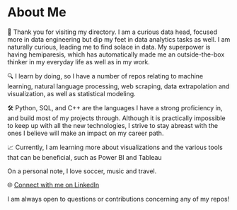 # About Me

👋 Thank you for visiting my directory. I am a curious data head, focused more in data engineering but dip my feet in data analytics tasks as well. I am naturally curious, leading me to find solace in data. My superpower is having hemiparesis, which has automatically made me an outside-the-box thinker in my everyday life as well as in my work.

🔍 I learn by doing, so I have a number of repos relating to machine learning, natural language processing, web scraping, data extrapolation and visualization, as well as statistical modeling.

🛠️ Python, SQL, and C++ are the languages I have a strong proficiency in, and build most of my projects through. Although it is practically impossible to keep up with all the new technologies, I strive to stay abreast with the ones I believe will make an impact on my career path.

📈 Currently, I am learning more about visualizations and the various tools that can be beneficial, such as Power BI and Tableau

On a personal note, I love soccer, music and travel.

🌐 [Connect with me on LinkedIn](https://www.linkedin.com/in/timothy-agboada-290603bb/)

I am always open to questions or contributions concerning any of my repos!
